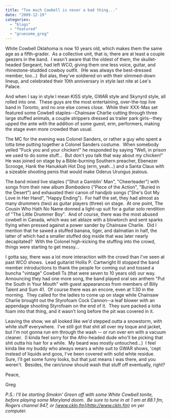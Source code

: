 ```yaml
---
title: "Too much Cowbell is never a bad thing..."
date: "2009-12-19"
categories: 
  - "blogs"
  - "featured"
  - "gruesome_greg"
---
```


White Cowbell Oklahoma is now 10 years old, which makes them the same age as a fifth-grader.  As a collective unit, that is; there are at least a couple geezers in the band.  I wasn't aware that the oldest of them, the skullet-headed Sergeant, had left WCO, giving them one less voice, guitar, and rhinestone-studded cowboy outfit.  (He was always the best-dressed member, too...)  But alas, they've soldiered on with their slimmed-down lineup, and celebrated their 10th anniversary in style last nite at Lee's Palace.

And when I say in style I mean KISS style, GWAR style and Skynyrd style, all rolled into one.  These guys are the most entertaining, over-the-top live band in Toronto, and no one else comes close.  While their XXX-Mas set featured some Cowbell staples--Chainsaw Charlie cutting through three large stuffed animals, a couple strippers dressed as trailer park girls--they upped the ante with the addition of some guest, erm, performers, making the stage even more crowded than usual.

The MC for the evening was Colonel Sanders, or rather a guy who spent a lotta time putting together a Colonel Sanders costume.  When somebody yelled "Fuck you and your chicken!" he responded by saying "Well, in prison we used to do some stuff...  But don't you talk that way about my chicken!"  He was joined on stage by a Bible-burning Southern preacher, Ebenezer Scrooge, Hank the Hanukkah Hot Dog (erm, yeah...) and a Santa Claus with a sizeable shooting penis that would make Oderus Urungus jealous.

The band mixed live staples ("Shot a Gamblin' Man", "Cheerleader") with songs from their new album _Bombadero_ ("Piece of the Action", "Buried in the Desert") and exhausted their canon of handjob songs ("She's Got My Love in Her Hand", "Happy Ending").  For half the set, they had almost as many drummers (two) as guitar players (three) on stage.  At one point, The Cousin Who Hath No Name donned a light-up suit for a guitar solo rendition of "The Little Drummer Boy".  And of course, there was the most abused cowbell in Canada, which was set ablaze with a blowtorch and sent sparks flying when pressed against a power sander by Chainsaw Charlie.  Did I mention that he sawed a stuffed banana, tiger, and dalmatian in half, the latter of which had a smaller stuffed dog inside that was later nearly decapitated?  With the Colonel high-kicking the stuffing into the crowd, things were starting to get messy...

I gotta say, there was a lot more interaction with the crowd than I've seen at past WCO shows.  Lead guitarist Hollis P. Cartwright III stopped the band member introductions to thank the people for coming out and tossed a buncha "vintage" Cowbell Ts (that were seven to 10 years old) our way.  Announcing they had one more song, the band played oral sex anthem "Put the South in Your Mouth" with guest appearances from members of Billy Talent and Sum 41.  Of course there was an encore, even at 1:30 in the morning.  They called for the ladies to come up on stage while Chainsaw Charlie brought out the Styrofoam Cock Cannon--a leaf blower with an appendage shooting Styrofoam on the end of it.  They sure packed a lotta foam into that thing, and it wasn't long before the pit was covered in it.

Leaving the show, we all looked like we'd stepped outta a snowstorm, with white stuff everywhere.  I've still got that shit all over my toque and jacket, but I'm not gonna run em through the wash -- or run over em with a vacuum cleaner.  (I kinda feel sorry for the Afro-headed dude who'll be picking that shit outta his hair for a while.  My beard was mostly untouched...)  I feel kinda like my buddy who always wears a white suit to GWAR shows, 'cept instead of liquids and goos, I've been covered with solid white residue.  Sure, I'll get some funny looks, but that just means I was there, and you weren't.  Besides, the rain/snow should wash that stuff off eventually, right?

Peace,

Greg

_P.S.: I'll be starting Smokin' Green off with some White Cowbell tonite, before playing some Maryland doom.  Be sure to tune in at 1 am at 88.1 fm, Rogers channel 947, or [www.ckln.fm](http://www.ckln.fm) on yer computer._
